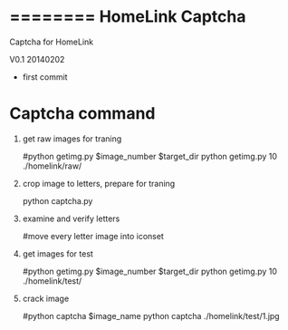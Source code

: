 ========
HomeLink Captcha
========

Captcha for HomeLink

V0.1 20140202
   * first commit
   
Captcha command
========

1. get raw images for traning

    #python getimg.py $image_number $target_dir
    python getimg.py 10 ./homelink/raw/
    
1. crop image to letters, prepare for traning

    python captcha.py      
    
1. examine and verify letters
    
    #move every letter image into iconset

1. get images for test

    #python getimg.py $image_number $target_dir
    python getimg.py 10 ./homelink/test/
    
1. crack image

    #python captcha $image_name
    python captcha ./homelink/test/1.jpg

